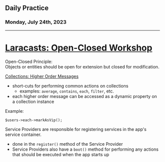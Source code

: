 ## Daily Practice
### Monday, July 24th, 2023
---


# [Laracasts: Open-Closed Workshop](https://laracasts.com/series/open-closed-workshop)  


Open-Closed Principle:  
Objects or entities should be open for extension but closed for modification.


[Collections: Higher Order Messages](https://laravel.com/docs/10.x/collections#higher-order-messages)  
- short-cuts for performing common actions on collections
   * examples: `average`, `contains`, `each`, `filter`, etc.
- each higher order message can be accessed as a dynamic property on a collection instance

Example:  
```
$users->each->markAsVip();
```


Service Providers are responsible for registering services in the app's service container.
- done in the `register()` method of the Service Provider
- Service Providers also have a `boot()` method for performing any actions that should be executed when the app starts up